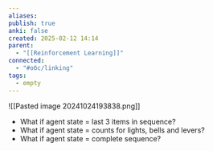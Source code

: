 ```yaml
---
aliases: 
publish: true
anki: false
created: 2025-02-12 14:14
parent:
  - "[[Reinforcement Learning]]"
connected:
  - "#обс/linking"
tags:
  - empty
---
```


![[Pasted image 20241024193838.png]]

- What if agent state = last 3 items in sequence?
- What if agent state = counts for lights, bells and levers?
- What if agent state = complete sequence?

